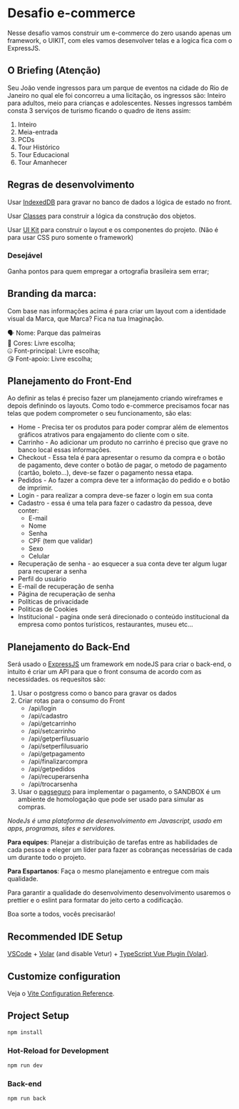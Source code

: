 # Desafio e-commerce
Nesse desafio vamos construir um e-commerce do zero usando apenas um framework, o UIKIT, com eles vamos desenvolver telas e a logica fica com o ExpressJS.

## O Briefing (Atenção)

Seu João vende ingressos para um parque de eventos na cidade do Rio de Janeiro no qual ele foi concorreu a uma licitação, os ingressos são: Inteiro para adultos, meio para crianças e adolescentes. Nesses ingressos também consta 3 serviços de turismo ficando o quadro de itens assim:
1. Inteiro
2. Meia-entrada
3. PCDs
4. Tour Histórico
5. Tour Educacional
6. Tour Amanhecer

## Regras de desenvolvimento

Usar [IndexedDB](https://web.dev/indexeddb/) para gravar no banco de dados a lógica de estado no front.

Usar [Classes](https://www.w3schools.com/js/js_classes.asp) para construir a lógica da construção dos objetos.

Usar [UI Kit](https://getuikit.com/docs/introduction) para construir o layout e os componentes do projeto. (Não é para usar CSS puro somente o framework)

### Desejável
Ganha pontos para quem empregar a ortografia brasileira sem errar;




## Branding da marca:

Com base nas informações acima é para criar um layout com a identidade visual da Marca, que Marca? Fica na tua Imaginação.

<aside>
🗣 Nome: Parque das palmeiras
</aside>

<aside>
📌 Cores: Livre escolha;
</aside>

<aside>
🤐 Font-principal: Livre escolha;
</aside>

<aside>
😘 Font-apoio: Livre escolha;
</aside>

## Planejamento do Front-End

Ao definir as telas é preciso fazer um planejamento criando wireframes e depois definindo os layouts. Como todo e-commerce precisamos focar nas telas que podem comprometer o seu funcionamento, são elas:

- Home - Precisa ter os produtos para poder comprar além de elementos gráficos atrativos para engajamento do cliente com o site.
- Carrinho - Ao adicionar um produto no carrinho é preciso que grave no banco local essas informações.
- Checkout - Essa tela é para apresentar o resumo da compra e o botão de pagamento, deve conter o botão de pagar, o metodo de pagamento (cartão, boleto...), deve-se fazer o pagamento nessa etapa.
- Pedidos - Ao fazer a compra deve ter a informação do pedido e o botão de imprimir.
- Login - para realizar a compra deve-se fazer o login em sua conta
- Cadastro - essa é uma tela para fazer o cadastro da pessoa, deve conter: 
  - E-mail
  - Nome
  - Senha
  - CPF (tem que validar)
  - Sexo
  - Celular
- Recuperação de senha - ao esquecer a sua conta deve ter algum lugar para recuperar a senha
- Perfil do usuário
- E-mail de recuperação de senha
- Página de recuperação de senha
- Políticas de privacidade
- Politicas de Cookies
- Institucional - pagina onde será direcionado o conteúdo institucional da empresa como pontos turísticos, restaurantes, museu etc...

## Planejamento do Back-End

Será usado o [ExpressJS](https://expressjs.com/) um framework em nodeJS para criar o back-end, o intuito é criar um API para que o front consuma de acordo com as necessidades. os requesitos são:
1. Usar o postgress como o banco para gravar os dados
2. Criar rotas para o consumo do Front
   - /api/login
   - /api/cadastro
   - /api/getcarrinho
   - /api/setcarrinho
   - /api/getperfilusuario
   - /api/setperfilusuario
   - /api/getpagamento
   - /api/finalizarcompra
   - /api/getpedidos
   - /api/recuperarsenha
   - /api/trocarsenha
3. Usar o [pagseguro](https://dev.pagseguro.uol.com.br/reference/testing-integration) para implementar o pagamento, o SANDBOX é um ambiente de homologação que pode ser usado para simular as compras.

*NodeJs é uma plataforma de desenvolvimento em Javascript, usado em apps, programas, sites e servidores.*

**Para equipes**: Planejar a distribuição de tarefas entre as habilidades de cada pessoa e eleger um líder para fazer as cobranças necessárias de cada um durante todo o projeto.

**Para Espartanos**: Faça o mesmo planejamento e entregue com mais qualidade.

Para garantir a qualidade do desenvolvimento desenvolvimento usaremos o prettier e o eslint para formatar do jeito certo a codificação.

Boa sorte a todos, vocês precisarão!

## Recommended IDE Setup

[VSCode](https://code.visualstudio.com/) + [Volar](https://marketplace.visualstudio.com/items?itemName=Vue.volar) (and disable Vetur) + [TypeScript Vue Plugin (Volar)](https://marketplace.visualstudio.com/items?itemName=Vue.vscode-typescript-vue-plugin).

## Customize configuration

Veja o [Vite Configuration Reference](https://vitejs.dev/config/).

## Project Setup

```sh
npm install
```

### Hot-Reload for Development

```sh
npm run dev
```

### Back-end

```sh
npm run back
```
